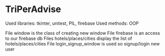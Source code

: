 # TriPerAdvise

Used libraries: tkinter, unitest, PIL, firebase
Used methods: OOP

File window is the class of creating new window
File firebase is an access to our firebase db
Files hotels/places/cities display the list of hotels/places/cities
File login_signup_window is used so signup/login new user
